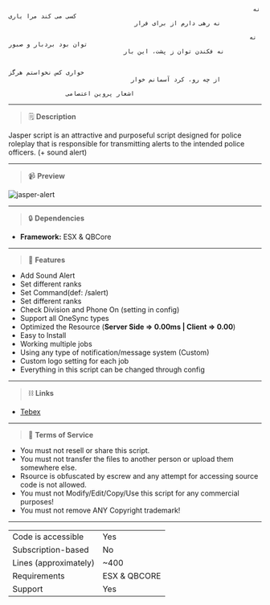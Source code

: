                                                                         نه کسی می کند مرا یاری
                                       نه رهی دارم از برای فرار 

                                                                       نه توان بود بردبار و صبور
                                    نه فکندن توان ز پشت، این بار

                                                                        خواری کس نخواستم هرگز
                                      از چه رو، کرد آسمانم خوار

                    اشعار پروین اعتصامی 

________________________________________________________________________
> :spiral_notepad: **Description**

Jasper script is an attractive and purposeful script designed for police roleplay that is responsible for transmitting alerts to the intended police officers. (+ sound alert)
________________________________________________________________________
> :video_camera: **Preview**

![jasper-alert](https://user-images.githubusercontent.com/108590062/233202766-12d59ad7-da88-4573-a442-873a9c44247b.gif)

________________________________________________________________________
> :lock: **Dependencies**

- **Framework:** ESX & QBCore
________________________________________________________________________
> 🎐 **Features**
- Add Sound Alert
- Set different ranks
- Set Command(def: /salert)
- Set different ranks
- Check Division and Phone On (setting in config)
- Support all OneSync types
- Optimized the Resource (**Server Side => 0.00ms | Client => 0.00**)
- Easy to Install
- Working multiple jobs
- Using any type of notification/message system (Custom)
- Custom logo setting for each job
- Everything in this script can be changed through config
________________________________________________________________________
> :chains: **Links**
- [Tebex](https://jasper-development.tebex.io/)

________________________________________________________________________
> 📜 **Terms of Service**

 - You must not resell or share this script.
 - You must not transfer the files to another person or upload them somewhere else.
 - Rsource is obfuscated by escrew and any attempt for accessing source code is not allowed.
 - You must not Modify/Edit/Copy/Use this script for any commercial purposes!
 - You must not remove ANY Copyright trademark!

________________________________________________________________________
|||
| --- | --- |
|Code is accessible|Yes|
|Subscription-based|No|
|Lines (approximately)|~400|
|Requirements|ESX & QBCORE|
|Support|Yes|
